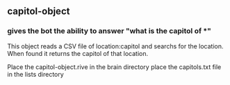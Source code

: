 ## capitol-object

### gives the bot the ability to answer "what is the capitol of *"

This object reads a CSV file of location:capitol and searchs for the location. When found it returns the capitol of that location.

Place the capitol-object.rive in the brain directory
place the capitols.txt file in the lists directory
